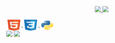 <div align="center">
  <a href="https://github.com/Arcanjokkj">
  <img height="180em" src="https://github-readme-stats.vercel.app/api?username=Arcanjokkj&show_icons=true&theme=dracula&include_all_commits=true&count_private=true"/>
  <img height="180em" src="https://github-readme-stats.vercel.app/api/top-langs/?username=Arcanjokkj&layout=compact&langs_count=7&theme=dracula"/>
</div>

<div style="display: inline_block"><br>
  <img align="center" alt="Arcanjo-HTML" height="30" width="40" src="https://raw.githubusercontent.com/devicons/devicon/master/icons/html5/html5-original.svg">
  <img align="center" alt="Arcanjo-CSS" height="30" width="40" src="https://raw.githubusercontent.com/devicons/devicon/master/icons/css3/css3-original.svg">
  <img align="center" alt="Arcanjo-Python" height="30" width="40" src="https://raw.githubusercontent.com/devicons/devicon/master/icons/python/python-original.svg">
</div>
  <a href="https://dsc.gg/shawty-suporte" target="_blank"><img src="https://img.shields.io/badge/Discord-7289DA?style=for-the-badge&logo=discord&logoColor=white" target="_blank"></a>
  <a href = "mailto:contatatodemetriusarcanjo@gmail.com"><img src="https://img.shields.io/badge/-Gmail-%23333?style=for-the-badge&logo=gmail&logoColor=white" target="_blank"></a>
</div>
